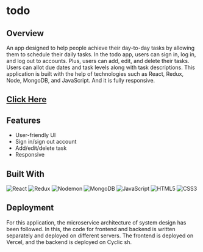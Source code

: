 # todo

## Overview
An app designed to help people achieve their day-to-day tasks by allowing them to schedule their daily tasks. In the todo app, users can sign in, log in, and log out to accounts. Plus, users can add, edit, and delete their tasks. Users can allot due dates and task levels along with task descriptions. This application is built with the help of technologies such as React, Redux, Node, MongoDB, and JavaScript. And it is fully responsive.

## [Click Here](https://todo-ebon-phi.vercel.app/)

## Features

* User-friendly UI
* Sign in/sign out account
* Add/edit/delete task
* Responsive


## Built With
![React](https://img.shields.io/badge/react-%2320232a.svg?style=for-the-badge&logo=react&logoColor=%2361DAFB)
	![Redux](https://img.shields.io/badge/redux-%23593d88.svg?style=for-the-badge&logo=redux&logoColor=white)
![Nodemon](https://img.shields.io/badge/NODEMON-%23323330.svg?style=for-the-badge&logo=nodemon&logoColor=%BBDEAD)
![MongoDB](https://img.shields.io/badge/MongoDB-%234ea94b.svg?style=for-the-badge&logo=mongodb&logoColor=white)
![JavaScript](https://img.shields.io/badge/javascript-%23323330.svg?style=for-the-badge&logo=javascript&logoColor=%23F7DF1E)
![HTML5](https://img.shields.io/badge/html5-%23E34F26.svg?style=for-the-badge&logo=html5&logoColor=white)
![CSS3](https://img.shields.io/badge/css3-%231572B6.svg?style=for-the-badge&logo=css3&logoColor=white)

## Deployment
For this application, the microservice architecture of system design has been followed. In this, the code for frontend and backend is written separately and deployed on different servers. The frontend is deployed on Vercel, and the backend is deployed on Cyclic sh.



